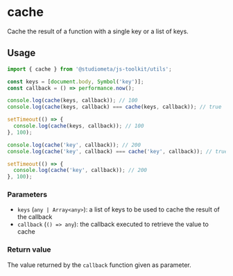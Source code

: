 # cache

Cache the result of a function with a single key or a list of keys.

## Usage

```js
import { cache } from '@studiometa/js-toolkit/utils';

const keys = [document.body, Symbol('key')];
const callback = () => performance.now();

console.log(cache(keys, callback)); // 100
console.log(cache(keys, callback) === cache(keys, callback)); // true

setTimeout(() => {
  console.log(cache(keys, callback)); // 100
}, 100);

console.log(cache('key', callback)); // 200
console.log(cache('key', callback) === cache('key', callback)); // true

setTimeout(() => {
  console.log(cache('key', callback)); // 200
}, 100);
```

### Parameters

- `keys` (`any | Array<any>`): a list of keys to be used to cache the result of the callback
- `callback` (`() => any`): the callback executed to retrieve the value to cache

### Return value

The value returned by the `callback` function given as parameter.
